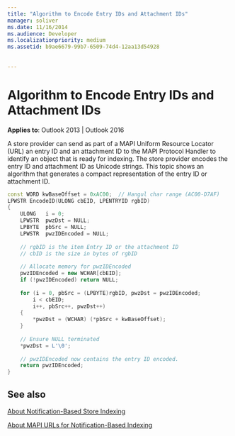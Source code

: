 ```yaml
---
title: "Algorithm to Encode Entry IDs and Attachment IDs"
manager: soliver
ms.date: 11/16/2014
ms.audience: Developer
ms.localizationpriority: medium
ms.assetid: b9ae6679-99b7-6509-74d4-12aa13d54928
 
 
---
```


# Algorithm to Encode Entry IDs and Attachment IDs

  
  
**Applies to**: Outlook 2013 | Outlook 2016 
  
A store provider can send as part of a MAPI Uniform Resource Locator (URL) an entry ID and an attachment ID to the MAPI Protocol Handler to identify an object that is ready for indexing. The store provider encodes the entry ID and attachment ID as Unicode strings. This topic shows an algorithm that generates a compact representation of the entry ID or attachment ID.
  
```cpp
const WORD kwBaseOffset = 0xAC00;  // Hangul char range (AC00-D7AF) 
LPWSTR EncodeID(ULONG cbEID, LPENTRYID rgbID) 
{ 
    ULONG   i = 0; 
    LPWSTR  pwzDst = NULL; 
    LPBYTE  pbSrc = NULL; 
    LPWSTR  pwzIDEncoded = NULL; 
 
    // rgbID is the item Entry ID or the attachment ID 
    // cbID is the size in bytes of rgbID 
 
    // Allocate memory for pwzIDEncoded 
    pwzIDEncoded = new WCHAR[cbEID]; 
    if (!pwzIDEncoded) return NULL; 
 
    for (i = 0, pbSrc = (LPBYTE)rgbID, pwzDst = pwzIDEncoded; 
        i < cbEID; 
        i++, pbSrc++, pwzDst++) 
    { 
        *pwzDst = (WCHAR) (*pbSrc + kwBaseOffset); 
    } 
 
    // Ensure NULL terminated 
    *pwzDst = L'\0'; 
 
    // pwzIDEncoded now contains the entry ID encoded. 
    return pwzIDEncoded; 
}
```

## See also



[About Notification-Based Store Indexing](about-notification-based-store-indexing.md)
  
[About MAPI URLs for Notification-Based Indexing](about-mapi-urls-for-notification-based-indexing.md)

